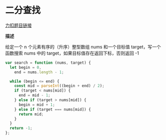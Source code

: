 # 二分查找

[力扣题目链接](https://leetcode-cn.com/problems/binary-search/)

**描述**

给定一个 n 个元素有序的（升序）整型数组 nums 和一个目标值 target，写一个函数搜索 nums 中的 target，如果目标值存在返回下标，否则返回 -1

```javascript
var search = function (nums, target) {
  let begin = 0,
    end = nums.length - 1;

  while (begin <= end) {
    const mid = parseInt((begin + end) / 2);
    if (target < nums[mid]) {
      end = mid - 1;
    } else if (target > nums[mid]) {
      begin = mid + 1;
    } else if (target === nums[mid]) {
      return mid;
    }
  }
  return -1;
};
```
